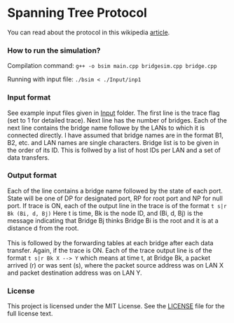 # Spanning Tree Protocol
You can read about the protocol in this wikipedia [article](https://en.wikipedia.org/wiki/Spanning_Tree_Protocol).


### How to run the simulation?
Compilation command:
`g++ -o bsim main.cpp bridgesim.cpp bridge.cpp`

Running with input file:
`./bsim < ./Input/inp1`

### Input format
See example input files given in [Input](./Input/) folder.
The first line is the trace flag (set to 1 for detailed trace). Next line has the number of bridges. Each of the next line contains the bridge name followe by the LANs to which it is connected directly. I have assumed that bridge names are in the format B1, B2, etc. and LAN names are single characters. Bridge list is to be given in the order of its ID.
This is follwed by a list of host IDs per LAN and a set of data transfers.


### Output format
Each of the line contains a bridge name followed by the state of each port. State will be one of DP for designated port, RP for root port and NP for null port. If trace is ON, each of the output line in the trace is of the format `t s|r Bk (Bi, d, Bj)` Here t is time, Bk is the node ID, and (Bi, d, Bj) is the message indicating that Bridge Bj thinks Bridge Bi is the root and it is at a
distance d from the root.<br><br> This is followed by the forwarding tables at each bridge after each data transfer. Again, if the trace is ON. Each of the trace output line is of the format 
`t s|r Bk X --> Y` which means at time t, at Bridge Bk, a packet arrived (r) or was sent (s), where the packet source address was on LAN X and packet destination address was on LAN Y.

### License
This project is licensed under the MIT License. See the [LICENSE](./License.txt) file for the full license text.

